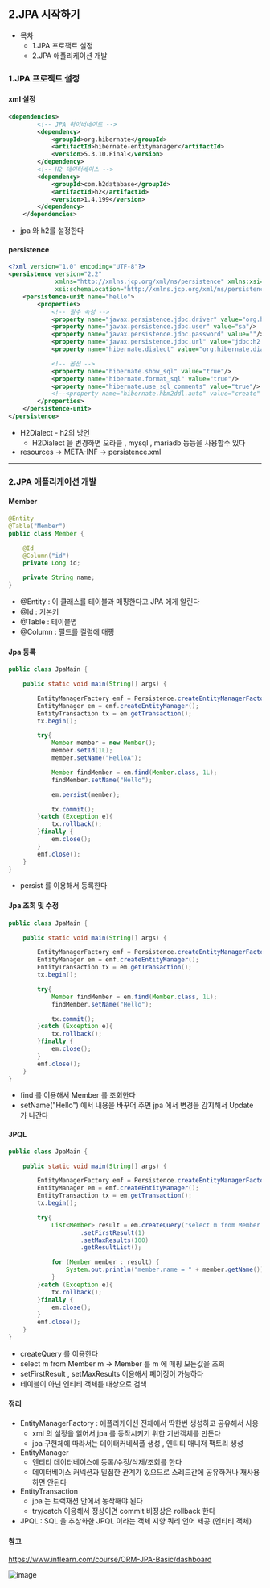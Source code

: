 ## 2.JPA 시작하기

* 목차
  * 1.JPA 프로잭트 설정
  * 2.JPA 애플리케이션 개발

### 1.JPA 프로잭트 설정
#### xml 설정
```xml
<dependencies>
        <!-- JPA 하이버네이트 -->
        <dependency>
            <groupId>org.hibernate</groupId>
            <artifactId>hibernate-entitymanager</artifactId>
            <version>5.3.10.Final</version>
        </dependency>
        <!-- H2 데이터베이스 -->
        <dependency>
            <groupId>com.h2database</groupId>
            <artifactId>h2</artifactId>
            <version>1.4.199</version>
        </dependency>
    </dependencies>
```

*  jpa 와  h2를 설정한다

#### persistence
```xml
<?xml version="1.0" encoding="UTF-8"?>
<persistence version="2.2"
             xmlns="http://xmlns.jcp.org/xml/ns/persistence" xmlns:xsi="http://www.w3.org/2001/XMLSchema-instance"
             xsi:schemaLocation="http://xmlns.jcp.org/xml/ns/persistence http://xmlns.jcp.org/xml/ns/persistence/persistence_2_2.xsd">
    <persistence-unit name="hello">
        <properties>
            <!-- 필수 속성 -->
            <property name="javax.persistence.jdbc.driver" value="org.h2.Driver"/>
            <property name="javax.persistence.jdbc.user" value="sa"/>
            <property name="javax.persistence.jdbc.password" value=""/>
            <property name="javax.persistence.jdbc.url" value="jdbc:h2:tcp://localhost/~/test"/>
            <property name="hibernate.dialect" value="org.hibernate.dialect.H2Dialect"/>

            <!-- 옵션 -->
            <property name="hibernate.show_sql" value="true"/>
            <property name="hibernate.format_sql" value="true"/>
            <property name="hibernate.use_sql_comments" value="true"/>
            <!--<property name="hibernate.hbm2ddl.auto" value="create" />-->
        </properties>
    </persistence-unit>
</persistence>
```

* H2Dialect - h2의 방언 
  * H2Dialect 을 변경하면 오라클 , mysql , mariadb 등등을 사용할수 있다
* resources -> META-INF -> persistence.xml

---

### 2.JPA 애플리케이션 개발
#### Member

```java
@Entity
@Table("Member")
public class Member {

    @Id
    @Column("id")
    private Long id;

    private String name;
}
```

* @Entity : 이 클래스를 테이블과 매핑한다고 JPA 에게 알린다
* @Id : 기본키
* @Table : 테이블명
* @Column : 필드를 컬럼에 매핑

#### Jpa 등록
```java
public class JpaMain {

    public static void main(String[] args) {

        EntityManagerFactory emf = Persistence.createEntityManagerFactory("hello");
        EntityManager em = emf.createEntityManager();
        EntityTransaction tx = em.getTransaction();
        tx.begin();

        try{
            Member member = new Member();
            member.setId(1L);
            member.setName("HelloA");

            Member findMember = em.find(Member.class, 1L);
            findMember.setName("Hello");

            em.persist(member);

            tx.commit();
        }catch (Exception e){
            tx.rollback();
        }finally {
            em.close();
        }
        emf.close();
    }
}
```

* persist 를 이용해서 등록한다

#### Jpa 조회 및 수정
```java
public class JpaMain {

    public static void main(String[] args) {

        EntityManagerFactory emf = Persistence.createEntityManagerFactory("hello");
        EntityManager em = emf.createEntityManager();
        EntityTransaction tx = em.getTransaction();
        tx.begin();

        try{
            Member findMember = em.find(Member.class, 1L);
            findMember.setName("Hello");

            tx.commit();
        }catch (Exception e){
            tx.rollback();
        }finally {
            em.close();
        }
        emf.close();
    }
}
```

* find 를 이용해서 Member 를 조회한다
* setName("Hello") 에서 내용을 바꾸어 주면 jpa 에서 변경을 감지해서 Update 가 나간다

#### JPQL
```java
public class JpaMain {

    public static void main(String[] args) {

        EntityManagerFactory emf = Persistence.createEntityManagerFactory("hello");
        EntityManager em = emf.createEntityManager();
        EntityTransaction tx = em.getTransaction();
        tx.begin();

        try{
            List<Member> result = em.createQuery("select m from Member m", Member.class)
                    .setFirstResult(1)
                    .setMaxResults(100)
                    .getResultList();

            for (Member member : result) {
                System.out.println("member.name = " + member.getName());
            }            
        }catch (Exception e){
            tx.rollback();
        }finally {
            em.close();
        }
        emf.close();
    }
}
```

* createQuery 를 이용한다
* select m from Member m -> Member 를 m 에 매핑 모든값을 조회
* setFirstResult , setMaxResults 이용해서 페이징이 가능하다
* 테이블이 아닌 엔티티 객체를 대상으로 검색


#### 정리
* EntityManagerFactory : 애플리케이션 전체에서 딱한번 생성하고 공유해서 사용
  * xml 의 설정을 읽어서 jpa 를 동작시키기 위한 기반객체를 만든다
  * jpa 구현체에 따라서는 데이터커네셕풀 생성 , 엔티티 매니저 팩토리 생성
* EntityManager
  * 엔티티 데이터베이스에 등록/수정/삭제/조회를 한다
  * 데이터베이스 커넥션과 밀접한 관계가 있으므로 스레드간에 공유하거나 재사용하면 안된다
* EntityTransaction 
  * jpa 는 트랙재션 안에서 동작해야 된다
  * try/catch 이용해서 정상이면 commit 비정상은 rollback 한다
* JPQL : SQL 을 추상화한 JPQL 이라는 객체 지향 쿼리 언어 제공 (엔티티 객체)

#### 참고
https://www.inflearn.com/course/ORM-JPA-Basic/dashboard

![image](https://user-images.githubusercontent.com/65409092/103500983-336d7280-4e90-11eb-837b-c3c7fc98a6fb.png)
